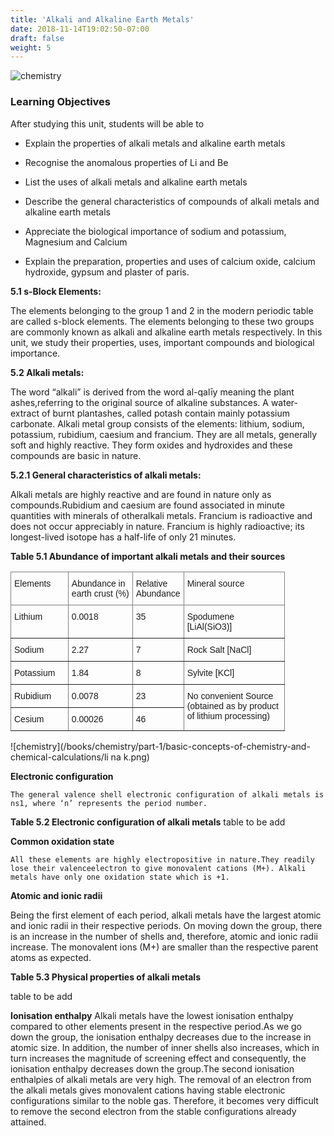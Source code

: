 ```yaml
---
title: 'Alkali and Alkaline Earth Metals'
date: 2018-11-14T19:02:50-07:00
draft: false
weight: 5
---
```



![chemistry](/books/chemistry/part-1/basic-concepts-of-chemistry-and-chemical-calculations/alkaline1.png)

### Learning Objectives

After studying this unit, students will be able to

* Explain the properties of alkali metals and alkaline
earth metals

* Recognise the anomalous properties of Li and Be

* List the uses of alkali metals and alkaline earth
metals

* Describe the general characteristics of compounds
of alkali metals and alkaline earth metals

* Appreciate the biological importance of sodium
and potassium, Magnesium and Calcium

* Explain the preparation, properties and uses of
calcium oxide, calcium hydroxide, gypsum and
plaster of paris.



**5.1 s-Block Elements:**

   The elements belonging to the group 1 and 2 in the modern   periodic table are called s-block elements. The elements belonging to these two groups are commonly known as alkali and alkaline earth metals respectively. In this unit, we study their properties, uses,
   important compounds and biological importance.

**5.2 Alkali metals:**

   The word “alkali” is derived from the word al-qalīy meaning the plant ashes,referring to the original source of alkaline substances. A water-extract of burnt plantashes, called potash contain mainly potassium carbonate. Alkali metal group consists of the elements: lithium, sodium, potassium, rubidium, caesium and francium. They are all metals, generally soft and highly reactive. They form oxides and hydroxides and these compounds are basic in nature.
    
**5.2.1 General characteristics of alkali metals:**

  Alkali metals are highly reactive and are found in nature only as compounds.Rubidium and caesium are found associated in minute quantities with minerals of otheralkali metals. Francium is radioactive and does not occur appreciably in nature. Francium is highly radioactive; its longest-lived isotope has a half-life of only 21 minutes.


 **Table 5.1 Abundance of important alkali metals and their sources**


 <style type="text/css">
.tg  {border-collapse:collapse;border-spacing:0;}
.tg td{border-color:black;border-style:solid;border-width:1px;font-family:Arial, sans-serif;font-size:14px;
  overflow:hidden;padding:10px 5px;word-break:normal;}
.tg th{border-color:black;border-style:solid;border-width:1px;font-family:Arial, sans-serif;font-size:14px;
  font-weight:normal;overflow:hidden;padding:10px 5px;word-break:normal;}
.tg .tg-0pky{border-color:inherit;text-align:left;vertical-align:top}
</style>
<table class="tg" style="undefined;table-layout: fixed; width: 439px">
<colgroup>
<col style="width: 92px">
<col style="width: 103px">
<col style="width: 82px">
<col style="width: 162px">
</colgroup>
<thead>
  <tr>
    <th class="tg-0pky">Elements</th>
    <th class="tg-0pky">Abundance in<br>earth crust (%)</th>
    <th class="tg-0pky">Relative<br>Abundance</th>
    <th class="tg-0pky">Mineral source</th>
  </tr>
</thead>
<tbody>
  <tr>
    <td class="tg-0pky">Lithium </td>
    <td class="tg-0pky">0.0018</td>
    <td class="tg-0pky">35</td>
    <td class="tg-0pky">Spodumene [LiAl(SiO3)]</td>
  </tr>
  <tr>
    <td class="tg-0pky">Sodium <br></td>
    <td class="tg-0pky">2.27</td>
    <td class="tg-0pky"><span style="font-weight:400;font-style:normal">7</span></td>
    <td class="tg-0pky"><span style="font-weight:400;font-style:normal">Rock Salt [NaCl]</span></td>
  </tr>
  <tr>
    <td class="tg-0pky">Potassium </td>
    <td class="tg-0pky">1.84</td>
    <td class="tg-0pky">8</td>
    <td class="tg-0pky"><span style="font-weight:400;font-style:normal">Sylvite [KCl]</span></td>
  </tr>
  <tr>
    <td class="tg-0pky">Rubidium </td>
    <td class="tg-0pky">0.0078</td>
    <td class="tg-0pky">23</td>
    <td class="tg-0pky" rowspan="2">No convenient Source (obtained as by product of lithium processing)</td>
  </tr>
  <tr>
    <td class="tg-0pky">Cesium</td>
    <td class="tg-0pky">0.00026</td>
    <td class="tg-0pky">46</td>
  </tr>
</tbody>
</table>


  ![chemistry](/books/chemistry/part-1/basic-concepts-of-chemistry-and-chemical-calculations/li na k.png)

  **Electronic configuration**


    The general valence shell electronic configuration of alkali metals is ns1, where ‘n’ represents the period number.


  **Table 5.2 Electronic configuration of alkali metals**
     table to be add





  **Common oxidation state**


  
    All these elements are highly electropositive in nature.They readily lose their valenceelectron to give monovalent cations (M+). Alkali metals have only one oxidation state which is +1.
**Atomic and ionic radii**



Being the first element of each period, alkali metals have the largest atomic and ionic radii in their respective periods. On moving down the group, there is an increase in the number of shells and, therefore, atomic and ionic radii increase. The monovalent ions (M+) are smaller than the respective parent atoms as expected.



**Table 5.3 Physical properties of alkali metals**


table to be add





**Ionisation enthalpy**
Alkali metals have the lowest ionisation enthalpy compared to other elements present in the respective period.As we go down the group, the ionisation enthalpy decreases due to the increase in atomic size. In addition, the number of inner shells also increases, which in turn increases the magnitude of screening effect and consequently, the ionisation enthalpy decreases down the group.The second ionisation enthalpies of
alkali metals are very high. The removal of an electron from the alkali metals gives monovalent cations having stable
electronic configurations similar to the noble gas. Therefore, it becomes very difficult to remove the second electron from the stable configurations already attained.